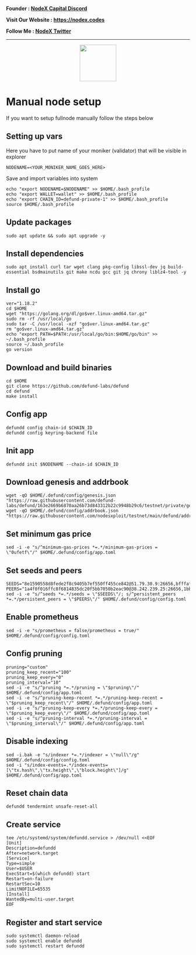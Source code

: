 <strong><p style="font-size:14px" align="left">Founder :
<a href="https://discord.gg/JqQNcwff2e" target="_blank">NodeX Capital Discord</a></p></strong>
<strong><p style="font-size:14px" align="left">Visit Our Website : 
<a href="https://nodex.codes/" target="_blank">https://nodex.codes</a></p></strong>
<strong><p style="font-size:14px" align="left">Follow Me :
<a href="https://twitter.com/nodexploit/" target="_blank">NodeX Twitter</a></p></strong>
<hr>

<p align="center">
  <img height="100" height="auto" src="https://user-images.githubusercontent.com/50621007/171904810-664af00a-e78a-4602-b66b-20bfd874fa82.png">
</p>

# Manual node  setup
If you want to setup fullnode manually follow the steps below

## Setting up vars
Here you have to put name of your moniker (validator) that will be visible in explorer
```
NODENAME=<YOUR_MONIKER_NAME_GOES_HERE>
```

Save and import variables into system
```
echo "export NODENAME=$NODENAME" >> $HOME/.bash_profile
echo "export WALLET=wallet" >> $HOME/.bash_profile
echo "export CHAIN_ID=defund-private-1" >> $HOME/.bash_profile
source $HOME/.bash_profile
```

## Update packages
```
sudo apt update && sudo apt upgrade -y
```

## Install dependencies
```
sudo apt install curl tar wget clang pkg-config libssl-dev jq build-essential bsdmainutils git make ncdu gcc git jq chrony liblz4-tool -y
```

## Install go
```
ver="1.18.2"
cd $HOME
wget "https://golang.org/dl/go$ver.linux-amd64.tar.gz"
sudo rm -rf /usr/local/go
sudo tar -C /usr/local -xzf "go$ver.linux-amd64.tar.gz"
rm "go$ver.linux-amd64.tar.gz"
echo "export PATH=$PATH:/usr/local/go/bin:$HOME/go/bin" >> ~/.bash_profile
source ~/.bash_profile
go version
```

## Download and build binaries
```
cd $HOME
git clone https://github.com/defund-labs/defund
cd defund
make install
```

## Config app
```
defundd config chain-id $CHAIN_ID
defundd config keyring-backend file
```

## Init app
```
defundd init $NODENAME --chain-id $CHAIN_ID
```

## Download genesis and addrbook
```
wget -qO $HOME/.defund/config/genesis.json "https://raw.githubusercontent.com/defund-labs/defund/163e2669b6870aa26b73d843312b22c9948b29c6/testnet/private/genesis.json"
wget -qO $HOME/.defund/config/addrbook.json "https://raw.githubusercontent.com/nodesxploit/testnet/main/defund/addrbook.json"
```

## Set minimum gas price
```
sed -i -e "s/^minimum-gas-prices *=.*/minimum-gas-prices = \"0ufetf\"/" $HOME/.defund/config/app.toml
```

## Set seeds and peers
```
SEEDS="8e1590558d8fede2f8c9405b7ef550ff455ce842@51.79.30.9:26656,bfffaf3b2c38292bd0aa2a3efe59f210f49b5793@51.91.208.71:26656,106c6974096ca8224f20a85396155979dbd2fb09@198.244.141.176:26656"
PEERS="1a4f0f016ffc8f6814835dc20f5bb7050b2eac90@38.242.239.25:26656,1bb2bee27bf4bec8d66733b21d5c83a9787ecc51@5.189.154.161:26656,5a63b4c492d05e29f7457ea995e6247c79ecf4ca@62.171.177.143:26656,d4a297941d3c3a0cb0f54c6adf1bcbdc706b15ec@62.171.162.201:26656,65296c9968fbeca4d9d2a6c1f5dc4f04f6686580@45.88.188.158:26656,2db5d89ae038a9340733584c793dd39af2287e31@65.108.201.154:2070,1211a8e7aac5a7251c390ec76b85a56a67c25fdf@94.130.200.168:36156,509e915bb4f0a7fae2071de3c126bf467736f45d@65.108.140.212:26656,0f4c9898124564b0090b2f1c59a1312e92231c71@65.108.103.236:27656,c5b45ca6d5a902bfc28a3f7ac1e8bfeb2e113961@168.119.67.71:62036"
sed -i -e "s/^seeds *=.*/seeds = \"$SEEDS\"/; s/^persistent_peers *=.*/persistent_peers = \"$PEERS\"/" $HOME/.defund/config/config.toml
```

## Enable prometheus
```
sed -i -e "s/prometheus = false/prometheus = true/" $HOME/.defund/config/config.toml
```

## Config pruning
```
pruning="custom"
pruning_keep_recent="100"
pruning_keep_every="0"
pruning_interval="10"
sed -i -e "s/^pruning *=.*/pruning = \"$pruning\"/" $HOME/.defund/config/app.toml
sed -i -e "s/^pruning-keep-recent *=.*/pruning-keep-recent = \"$pruning_keep_recent\"/" $HOME/.defund/config/app.toml
sed -i -e "s/^pruning-keep-every *=.*/pruning-keep-every = \"$pruning_keep_every\"/" $HOME/.defund/config/app.toml
sed -i -e "s/^pruning-interval *=.*/pruning-interval = \"$pruning_interval\"/" $HOME/.defund/config/app.toml
```

## Disable indexing
```
sed -i.bak -e "s/indexer *=.*/indexer = \"null\"/g" $HOME/.defund/config/config.toml
sed -i "s/index-events=.*/index-events=[\"tx.hash\",\"tx.height\",\"block.height\"]/g" $HOME/.defund/config/app.toml
```

## Reset chain data
```
defundd tendermint unsafe-reset-all
```

## Create service
```
tee /etc/systemd/system/defundd.service > /dev/null <<EOF
[Unit]
Description=defundd
After=network.target
[Service]
Type=simple
User=$USER
ExecStart=$(which defundd) start
Restart=on-failure
RestartSec=10
LimitNOFILE=65535
[Install]
WantedBy=multi-user.target
EOF
```

## Register and start service
```
sudo systemctl daemon-reload
sudo systemctl enable defundd
sudo systemctl restart defundd
```
